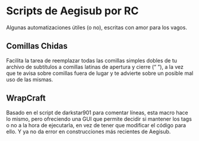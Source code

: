 # Scripts de Aegisub por RC
Algunas automatizaciones útiles (o no), escritas con amor para los vagos. 

## Comillas Chidas
Facilita la tarea de reemplazar todas las comillas simples dobles de tu archivo de subtítulos a comillas latinas de apertura y cierre (“ ”), a la vez que te avisa sobre comillas fuera de lugar y te advierte sobre un posible mal uso de las mismas. 

## WrapCraft
Basado en el script de darkstar901 para comentar líneas, esta macro hace lo mismo, pero ofreciendo una GUI que permite decidir si mantener los tags o no a la hora de ejecutarla, en vez de tener que modificar el código para ello. Y ya no da error en construcciones más recientes de Aegisub. 
